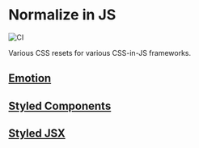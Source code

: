 # Normalize in JS

![CI](https://github.com/jtmthf/normalize-in-js/workflows/CI/badge.svg)

Various CSS resets for various CSS-in-JS frameworks.

## [Emotion](packages/emotion/README.md)

## [Styled Components](packages/styled-components/README.md)

## [Styled JSX](packages/styled-jsx/README.md)
